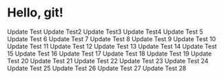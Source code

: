 # Hello, git!
Update Test
Update Test2
Update Test3
Update Test4
Update Test 5
Update Test 6
Update Test 7
Update Test 8
Update Test 9
Update Test 10
Update Test 11
Update Test 12
Update Test 13
Update Test 14
Update Test 15
Update Test 16
Update Test 17
Update Test 18
Update Test 19
Update Test 20
Update Test 21
Update Test 22
Update Test 23
Update Test 24
Update Test 25
Update Test 26
Update Test 27
Update Test 28
